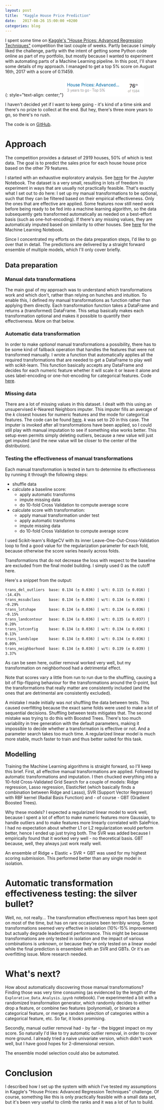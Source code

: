 ```yaml
---
layout: post
title:  "Kaggle House Price Prediction"
date:   2017-08-26 15:00:00 +0200
categories: blog
---
```

I spent some time on [Kaggle's "House Prices: Advanced Regression Techniques"][kaggle_hp] competition the last couple of weeks. Partly because I simply liked the challenge, partly with the intent of getting some Python code online as part of my portfolio, but mostly because I wanted to experiment with automating parts of a Machine Learning pipeline. In this post, I'll share some details of my approach. I managed to get a top 5% score on August 16th, 2017 with a score of 0.11459. 

{: style="text-align: center;"}
![top5](/assets/img/blog/2017-08-23-kaggle-house-price-prediction/top5.png)

I haven't decided yet if I want to keep going - it's kind of a time sink and there's no prize to collect at the end. But hey, there's three more years to go, so there's no rush.

The code is on [GitHub][git]. 
 
# Approach
The competition provides a dataset of 2919 houses, 50% of which is test data. The goal is to predict the sales price for each house house price based on the other 79 features.

I started with an exhaustive exploratory analysis. See [here][git_explo] for the Jupyter Notebook. The dataset is a very small, resulting in lots of freedom to experiment in ways that are usually not practically feasible. That's exactly what I set out to do here: I set up my manual transformations to be optional, such that they can be filtered based on their empirical effectiveness. Only the ones that are effective are applied. Some features now still need work before being ready to be fed into a machine learning algorithm, so the data subsequently gets transformed automatically as needed on a best-effort basis (such as one-hot-encoding). If there's any missing values, they are automaticaly imputed based on similarity to other houses. See [here][git_ml] for the Machine Learning Notebook.

Since I concentrated my efforts on the data preparation steps, I'd like to go over that in detail. The predictions are delivered by a straight forward ensemble of multiple models, which I'll only cover briefly.

## Data preparation

### Manual data transformations
The main goal of my approach was to understand which transformations work and which don't, rather than relying on hunches and intuition. To enable this, I defined my manual transformations as function rather than applying them directly. Each transformation function takes a DataFrame and returns a (transformed) DataFrame. This setup basically makes each transformation optional and makes it possible to quantify their effectiveness. More on that below.
  
### Automatic data transformation
In order to make *optional* manual transformations a possibility, there has to be some kind of fallback operation that handles the features that were not transformed manually. I wrote a function that automatically applies all the required transformations that are needed to get a DataFrame to play well with scikit-learn. This function basically accepts any DataFrame and decides for each numeric feature whether it will scale it or leave it alone and uses label-encoding or one-hot-encoding for categorical features. Code [here][git_autotrans]. 

### Missing data
There are a lot of missing values in this dataset. I dealt with this using an unsupervised *k*-Nearest Neighbors imputer. This imputer fills an average of the *k* closest houses for numeric features and the mode for categorical features. The code can be found [here][git_knn]. *k* was set to 20 in this case. The imputer is invoked after all transformations have been applied, so I could still play with manual imputation to see if something else works better. This setup even permits simply deleting outliers, because a new value will just get imputed (and the new value will be closer to the center of the distribution). 

### Testing the effectiveness of manual transformations
Each manual transformation is tested in turn to determine its effectiveness by running it through the following steps:

- shuffle data
- calculate a baseline score: 
    - apply automatic transforms
    - impute missing data
    - do 10-fold Cross Validation to compute average score
- calculate score with transformation:
    - apply manual transformation under test
    - apply automatic transforms
    - impute missing data
    - do 10-fold Cross Validation to compute average score

I used Scikit-learn's RidgeCV with its inner Leave-One-Out-Cross-Validation loop to find a good value for the regularization parameter for each fold, because otherwise the score varies heavily across folds.

Transformations that do not decrease the loss with respect to the baseline are excluded from the final model building. I simply used 0 as the cutoff here.

Here's a snippet from the output:

```
trans_del_outliers  base: 0.134 (± 0.036) | w/t: 0.115 (± 0.016) | -14.43%
trans_mssubclass    base: 0.134 (± 0.036) | w/t: 0.134 (± 0.036) |  -0.29%
trans_lotshape      base: 0.134 (± 0.036) | w/t: 0.134 (± 0.036) |  -0.15%
trans_landcontour   base: 0.134 (± 0.036) | w/t: 0.135 (± 0.037) |   0.20%
trans_lotconfig     base: 0.134 (± 0.036) | w/t: 0.134 (± 0.036) |   0.13%
trans_landslope     base: 0.134 (± 0.036) | w/t: 0.134 (± 0.036) |   0.09%
trans_neighborhood  base: 0.134 (± 0.036) | w/t: 0.139 (± 0.039) |   3.37%
```

As can be seen here, outlier removal worked very well, but my transformation on neighborhood had a detrimental effect. 

Note that scores vary a little from run to run due to the shuffling, causing a bit of flip-flipping behaviour for the transformations around the 0-point, but the transformations that really matter are consistently included (and the ones that are detrimental are consistently excluded).

A mistake I made initially was *not* shuffling the data between tests. This caused overfitting because the exact same folds were used to make a lot of sequential decisions. Shuffling between tests mitigates that. The second mistake was trying to do this with Boosted Trees. There's too much variability in tree generation with the default parameters, making it impossible to decide whether a transformation is effective or not. And a parameter search takes too much time. A regularized linear model is much more stable, much faster to train and thus better suited for this task.

## Modelling
Training the Machine Learning algorithms is straight forward, so I'll keep this brief. First, all effective manual transformations are applied. Followed by automatic transformations and imputation. I then chucked everything into a 10-fold Cross-Validated Grid Search for a couple of models: Ridge regression, Lasso regression, ElasticNet (which basically finds a combination between Ridge and Lasso), SVR (Support Vector Regressor) with RBF kernel (Radial Basis Function) and - of course - GBT (Gradient Boosted Trees).

Why these models? I expected a regularized linear model to work well, because I spent a lot of effort to make numeric features more Gaussian, to handle outliers and to make features more linearly correlated with SalePrice. I had no expectation about whether L1 or L2 regularization would perform better, hence I ended up just trying both. The SVR was added because I empirically found that it worked very well - no theoretical basis. GBT because, well, they always just work really well.

 An ensemble of Ridge + Elastic + SVR + GBT was used for my highest scoring submission. This performed better than any single model in isolation.
 
# Automatic transformation effectiveness testing: the silver bullet?
Well, no, not really... The transformation effectiveness report has been spot on most of the time, but has on rare occasions been terribly wrong. Some transformations seemed very effective in isolation (10%-15% improvement) but actually degrade leaderboard performance. This might be because transformations are only tested in isolation and the impact of various combinations is unknown, or  because they're only tested on a linear model while the final prediction is ensembled with an SVR and GBTs. Or it's an overfitting issue. More research needed.

# What's next?
How about automatically discovering those manual transformations? Finding those was very time consuming (as evidenced by the length of the `Explorative_Data_Analysis.ipynb` notebook). I've experimented a bit with a randomized transformation generator, which randomly decides to either drop a feature, or combine two features (polynomial), or binarize a categorical feature, or merge a random selection of categories within a categorical feature, etc. So far, it looks promising.

Secondly, manual outlier removal had - by far - the biggest impact on my score. So naturally I'd like to try automatic outlier removal, in order to cover more ground. I already tried a naive univariate version, which didn't work well, but I have good hopes for 2-dimensional version.

The ensemble model selection could also be automated.

# Conclusion
I described how I set up the system with which I've tested my assumptions in Kaggle's "House Prices: Advanced Regression Techniques" challenge. Of course, something like this is only practically feasible with a small data set, but it's been very useful to climb the ranks and it was a lot of fun to build. 


[kaggle_hp]: https://www.kaggle.com/c/house-prices-advanced-regression-techniques
[git]: https://github.com/jvanlier/Kaggle_Houseprices/tree/a1780c2a555de4925df51a4c3db96daeb3fae6a0
[git_explo]: https://github.com/jvanlier/Kaggle_Houseprices/blob/a1780c2a555de4925df51a4c3db96daeb3fae6a0/Explorative_Data_Analysis.ipynb
[git_ml]: https://github.com/jvanlier/Kaggle_Houseprices/blob/a1780c2a555de4925df51a4c3db96daeb3fae6a0/Model.ipynb
[git_knn]: https://github.com/jvanlier/Kaggle_Houseprices/blob/a1780c2a555de4925df51a4c3db96daeb3fae6a0/preprocess.py#L117
[git_autotrans]: https://github.com/jvanlier/Kaggle_Houseprices/blob/a1780c2a555de4925df51a4c3db96daeb3fae6a0/preprocess.py#L63
